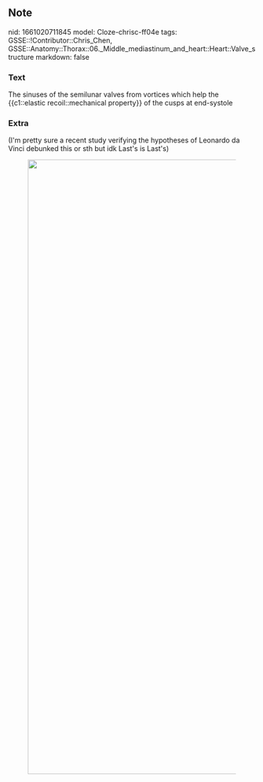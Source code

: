 ## Note
nid: 1661020711845
model: Cloze-chrisc-ff04e
tags: GSSE::!Contributor::Chris_Chen, GSSE::Anatomy::Thorax::06._Middle_mediastinum_and_heart::Heart::Valve_structure
markdown: false

### Text
<div class='toggle'>
  The sinuses of the semilunar valves from vortices which help the
  {{c1::elastic recoil::mechanical property}} of the cusps at
  end-systole
</div>

### Extra
<p id="855e2f4b-d2cc-4dd0-bf26-1da6fd6b1d0c" class="">(I'm pretty
sure a recent study verifying the hypotheses of Leonardo da Vinci
debunked this or sth but idk Last's is Last's)
<figure id="13610763-ce2e-475a-8bac-b02ece73963e" class="image">
  <a href= 
  "Structure%20of%20heart%20valves%208684f60890084f6e9f6b2b314f03d8b5/Untitled%203.png">
  <img style="width:1250px" src= 
  "4dd834c5864701280e17080da74efc1b0a2d3cf3.png"></a>
</figure>
